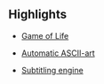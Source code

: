 ## Highlights

* [Game of Life](https://github.com/five-over-four/gameoflife)

* [Automatic ASCII-art](https://github.com/five-over-four/autoascii)

* [Subtitling engine](https://github.com/five-over-four/subtitler)
